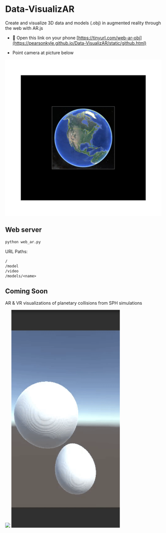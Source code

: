 # Data-VisualizAR
Create and visualize 3D data and models (.obj) in augmented reality through the web with AR.js

- :iphone: Open this link on your phone [https://tinyurl.com/web-ar-obj](https://pearsonkyle.github.io/Data-VisualizAR/static/github.html)

- Point camera at picture below 

![](static/patterns/pattern-earth.png)

## Web server
```python 
python web_ar.py
``` 

URL Paths: 
```
/
/model
/video
/models/<name>
```

## Coming Soon
AR & VR visualizations of planetary collisions from SPH simulations 

![](static/videos/sph_visualization.gif)
![](static/videos/unity_sph.gif)